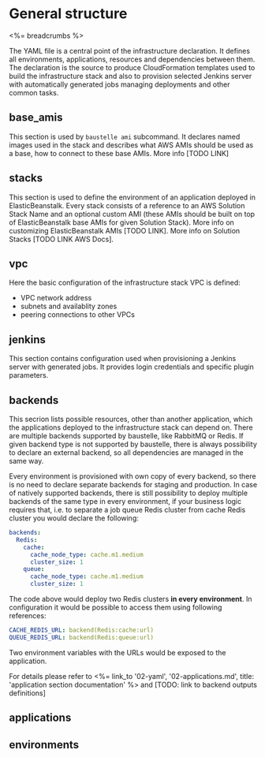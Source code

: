 # General structure

<%= breadcrumbs %>

The YAML file is a central point of the infrastructure declaration. It defines
all environments, applications, resources and dependencies between them.
The declaration is the source to produce CloudFormation templates used to
build the infrastructure stack and also to provision selected Jenkins server
with automatically generated jobs managing deployments and other common tasks.

## base_amis

This section is used by `baustelle ami` subcommand. It declares named images used in
the stack and describes what AWS AMIs should be used as a base, how to connect to these
base AMIs. More info [TODO LINK]

## stacks

This section is used to define the environment of an application deployed in
ElasticBeanstalk. Every stack consists of a reference to an AWS Solution Stack Name
and an optional custom AMI (these AMIs should be built on top of ElasticBeanstalk
base AMIs for given Solution Stack). More info on customizing ElasticBeanstalk AMIs
[TODO LINK]. More info on Solution Stacks [TODO LINK AWS Docs].

## vpc

Here the basic configuration of the infrastructure stack VPC is defined:

* VPC network address
* subnets and availablity zones
* peering connections to other VPCs

## jenkins

This section contains configuration used when provisioning a Jenkins server
with generated jobs. It provides login credentials and specific plugin parameters.

## backends

This secrion lists possible resources, other than another application, which
the applications deployed to the infrastructure stack can depend on. There
are multiple backends supported by baustelle, like RabbitMQ or Redis.
If given backend type is not supported by baustelle, there is always possibility
to declare an external backend, so all dependencies are managed in the same way.

Every environment is provisioned with own copy of every backend, so there is no
need to declare separate backends for staging and production. In case of natively
supported backends, there is still possibility to deploy multiple backends of
the same type in every environment, if your business logic requires that, i.e.
to separate a job queue Redis cluster from cache Redis cluster you would declare
the following:

``` yaml
backends:
  Redis:
    cache:
      cache_node_type: cache.m1.medium
      cluster_size: 1
    queue:
      cache_node_type: cache.m1.medium
      cluster_size: 1
```

The code above would deploy two Redis clusters **in every environment**. In configuration
it would be possible to access them using following references:

``` yaml
CACHE_REDIS_URL: backend(Redis:cache:url)
QUEUE_REDIS_URL: backend(Redis:queue:url)
```

Two environment variables with the URLs would be exposed to the application.

For details please refer to
<%= link_to '02-yaml', '02-applications.md', title: 'application section documentation' %>
and
[TODO: link to backend outputs definitions]

## applications

## environments
